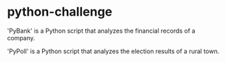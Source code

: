 # python-challenge

'PyBank' is a Python script that analyzes the financial records of a company.

'PyPoll' is a Python script that analyzes the election results of a rural town.
